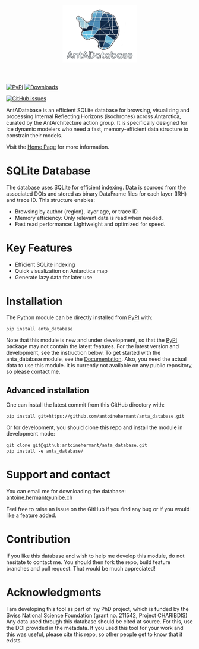 <h1 align="center">
<img src="https://raw.githubusercontent.com/antoinehermant/anta_database/main/book/logo.png" width="200">
</h1><br>

[![PyPi](https://img.shields.io/pypi/v/anta_database)](https://pypi.org/project/anta_database/)
[![Downloads](https://img.shields.io/pypi/dm/anta_database)](https://pypi.org/project/anta_database)

[![GitHub issues](https://img.shields.io/badge/issue_tracking-github-blue.svg)](https://github.com/antoinehermant/anta_database/issues)
<!-- [![Contributing](https://img.shields.io/badge/PR-Welcome-%23FF8300.svg?)](https://matplotlib.org/stable/devel/index.html) -->

AntADatabase is an efficient SQLite database for browsing, visualizing and processing Internal Reflecting Horizons (isochrones) across Antarctica, curated by the AntArchitecture action group. It is specifically designed for ice dynamic modelers who need a fast, memory-efficient data structure to constrain their models.

Visit the [Home Page](https://antoinehermant.github.io/anta_database/intro) for more information.

# SQLite Database

The database uses SQLite for efficient indexing. Data is sourced from the associated DOIs and stored as binary DataFrame files for each layer (IRH) and trace ID. This structure enables:

-   Browsing by author (region), layer age, or trace ID.
-   Memory efficiency: Only relevant data is read when needed.
-   Fast read performance: Lightweight and optimized for speed.

# Key Features

-   Efficient SQLite indexing
-   Quick visualization on Antarctica map
-   Generate lazy data for later use

# Installation

The Python module can be directly installed from [PyPI](https://pypi.org/project/anta-database/) with:

    pip install anta_database

Note that this module is new and under development, so that the [PyPI](https://pypi.org/project/anta-database/) package may not contain the latest features. For the latest version and development, see the instruction below.
To get started with the anta_database module, see the [Documentation](https://antoinehermant.github.io/anta_database).
Also, you need the actual data to use this module. It is currently not available on any public repository, so please contact me.

## Advanced installation

One can install the latest commit from this GitHub directory with:

    pip install git+https://github.com/antoinehermant/anta_database.git

Or for development, you should clone this repo and install the module in development mode:

    git clone git@github:antoinehermant/anta_database.git
    pip install -e anta_database/

# Support and contact

You can email me for downloading the database: antoine.hermant@unibe.ch

Feel free to raise an issue on the GitHub if you find any bug or if you would like a feature added.

# Contribution

If you like this database and wish to help me develop this module, do not hesitate to contact me. You should then fork the repo, build feature branches and pull request. That would be much appreciated!

# Acknowledgments

I am developing this tool as part of my PhD project, which is funded by the Swiss National Science Foundation (grant no. 211542, Project CHARIBDIS)
Any data used through this database should be cited at source. For this, use the DOI provided in the metadata.
If you used this tool for your work and this was useful, please cite this repo, so other people get to know that it exists.


